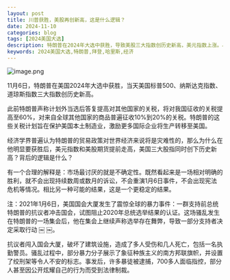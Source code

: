 ```yaml
---
layout: post
title: 川普获胜，美股再创新高，这是什么逻辑？
date: 2024-11-10
categories: blog
tags: [2024美国大选]
description: 特朗普在2024年大选中获胜，导致美股三大指数创历史新高，美元指数上涨。尽管其贸易政策可能对全球经济造成负面影响，但市场对结果的明确性表示欢迎，认为这比不确定性更为稳定。文中提到的2021年1月6日国会骚乱事件加剧了对不确定性的担忧。
keywords: 2024美国大选,特朗普,拜登,哈里斯,经济
---
```


![image.png](https://prod-files-secure.s3.us-west-2.amazonaws.com/6dc789ce-47c2-4e37-b651-67b651aac76b/db2abd55-bfde-48df-ba20-94f576c5afe0/image.png)

11月6日，特朗普在美国2024年大选中获胜，当天美国标普500、纳斯达克指数、道琼斯指数三大指数创历史新高。

此前特朗普声称计划外当选后答复提高对其他国家的关税，将对我国征收的关税提高至60%，对来自全球其他国家的商品普遍征收10%到20%的关税。特朗普的这些关税计划旨在保护美国本土制造业，激励更多国际企业将生产转移至美国。

经济学界普遍认为特朗普的贸易政策对世界经济来说将是灾难性的，那么为什么在他明显要获胜后，美元指数和美股期货提前走高，美国三大股指同时创下历史新高？背后的逻辑是什么？

有一个合理的解释是：市场最讨厌的就是不确定性。既然看起来是一场相对明确的胜利，就不会出现持续数周或数月的诉讼，不会重演1月6日事件，不会出现宪法危机等情况。相比另一种可能的结果，这是一个更稳定的结果。

注：2021年1月6日，美国国会大厦发生了震惊全球的暴力事件：一群支持前总统特朗普的抗议者冲击国会，试图阻止2020年总统选举结果的认证。这场骚乱发生在特朗普的一场集会后，他在集会上继续声称选举存在舞弊，导致一部分支持者决定采取行动 ￼ ￼。

抗议者闯入国会大厦，破坏了建筑设施，造成了多人受伤和几人死亡，包括一名执勤警员。骚乱过程中，部分暴力分子展示了象征种族主义的南方邦联旗帜，并设置了绞刑架等令人不安的标志。事发后，许多暴徒被逮捕，700多人面临指控，部分人甚至因公开炫耀自己的行为而受到法律制裁。
